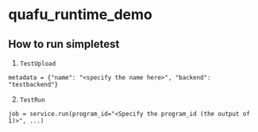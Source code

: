 # quafu_runtime_demo

## How to run simpletest

1. `TestUpload`
```
metadata = {"name": "<specify the name here>", "backend": "testbackend"}

```

2. `TestRun`

```
job = service.run(program_id="<Specify the program_id (the output of 1)>", ...)
```
